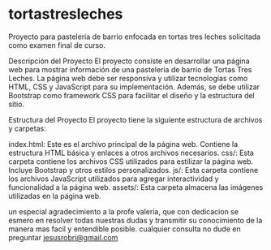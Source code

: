 # tortastresleches
Proyecto para pasteleria de barrio enfocada en tortas tres leches
solicitada como examen final de curso.

Descripción del Proyecto
El proyecto consiste en desarrollar una página web para mostrar información de una pasteleria de barrio de Tortas Tres Leches. La página web debe ser responsiva y utilizar tecnologías como HTML, CSS y JavaScript para su implementación. Además, se debe utilizar Bootstrap como framework CSS para facilitar el diseño y la estructura del sitio.

Estructura del Proyecto
El proyecto tiene la siguiente estructura de archivos y carpetas:

index.html: Este es el archivo principal de la página web. Contiene la estructura HTML básica y enlaces a otros archivos necesarios.
css/: Esta carpeta contiene los archivos CSS utilizados para estilizar la página web. Incluye Bootstrap y otros estilos personalizados.
js/: Esta carpeta contiene los archivos JavaScript utilizados para agregar interactividad y funcionalidad a la página web.
assets/: Esta carpeta almacena las imágenes utilizadas en la página web.

un especial agradecimiento a la profe valeria, que con dedicacion se esmero en resolver todas nuestras dudas y transmitir su conocimiento de la manera mas facil y entendible posible.
cualquier consulta no dude en preguntar jesusrobri@gmail.com
